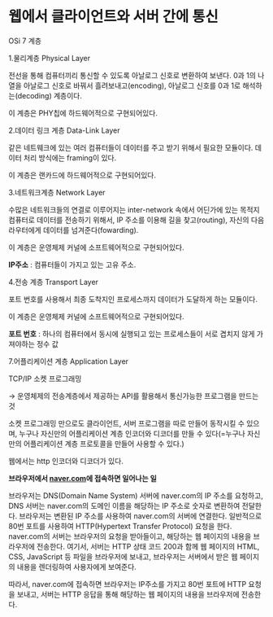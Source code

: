 # 웹에서 클라이언트와 서버 간에 통신

OSi 7 계층

1.물리계층  Physical Layer

전선을 통해 컴퓨터끼리 통신할 수 있도록 아날로그 신호로 변환하여 보낸다. 0과 1의 나열을 아날로그 신호로 바꿔서 흘려보내고(encoding), 아날로그 신호를 0과 1로 해석하는(decoding) 계층이다.

이 계층은 PHY칩에 하드웨어적으로 구현되어있다.

2.데이터 링크 계층  Data-Link Layer

같은 네트웨크에 있는 여러 컴퓨터들이 데이터를 주고 받기 위해서 필요한 모듈이다. 데이터 처리 방식에는 framing이 있다.

이 계층은 랜카드에 하드웨어적으로 구현되어있다.

3.네트워크계층  Network Layer

수많은 네트워크들의 연결로 이루어지는 inter-network 속에서 어딘가에 있는 목적지 컴퓨터로 데이터를 전송하기 위해서, IP 주소를 이용해 길을 찾고(routing), 자신의 다음 라우터에게 데이터를 넘겨준다(fowarding).

이 계층은 운영체제 커널에 소프트웨어적으로 구현되어있다.

**IP주소** : 컴퓨터들이 가지고 있는 고유 주소.

4.전송 계층  Transport Layer

포트 번호를 사용해서 최종 도착지인 프로세스까지 데이터가 도달하게 하는 모듈이다.

이 계층은 운영체제 커널에 소프트웨어적으로 구현되어있다.

**포트 번호** : 하나의 컴퓨터에서 동시에 실행되고 있는 프로세스들이 서로 겹치지 않게 가져야하는 정수 값

7.어플리케이션 계층  Application Layer

TCP/IP 소켓 프로그래밍

→ 운영체제의 전송계층에서 제공하는 API를 활용해서 통신가능한 프로그램을 만드는 것

소켓 프로그래밍 만으로도 클라이언트, 서버 프로그램을 따로 만들어 동작시킬 수 있으며, 누구나 자신만의 어플리케이션 계층 인코더와 디코더를 만들 수 있다(=누구나 자신만의 어플리케이션 계층 프로토콜을 만들어 사용할 수 있다.)

웹에서는 http 인코더와 디코더가 있다.

**브라우저에서 [naver.com](http://naver.com)에 접속하면 일어나는 일**

브라우저는 DNS(Domain Name System) 서버에 naver.com의 IP 주소를 요청하고, DNS 서버는 naver.com의 도메인 이름을 해당하는 IP 주소로 숫자로 변환하여 전달한다. 브라우저는 변환된 IP 주소를 사용하여 naver.com의 서버에 연결한다. 일반적으로 80번 포트를 사용하여 HTTP(Hypertext Transfer Protocol) 요청을 한다. naver.com의 서버는 브라우저의 요청을 받아들이고, 해당하는 웹 페이지의 내용을 브라우저에 전송한다. 여기서, 서버는 HTTP 상태 코드 200과 함께 웹 페이지의 HTML, CSS, JavaScript 등 파일을 브라우저에 보내고, 브라우저는 서버에서 받은 웹 페이지의 내용을 렌더링하여 사용자에게 보여준다.

따라서, naver.com에 접속하면 브라우저는 IP주소를 가지고 80번 포트에 HTTP 요청을 보내고, 서버는 HTTP 응답을 통해 해당하는 웹 페이지의 내용을 브라우저에 전송한다.
